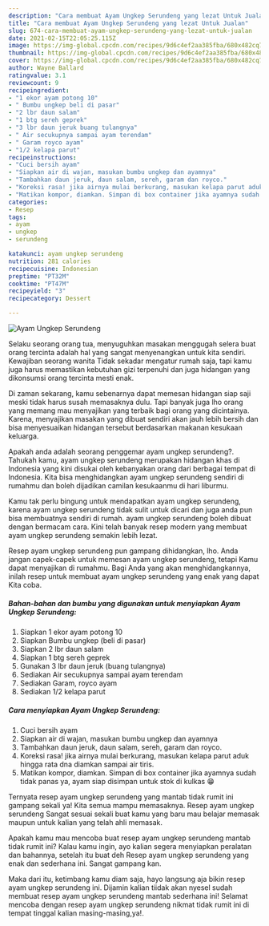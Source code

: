 ```yaml
---
description: "Cara membuat Ayam Ungkep Serundeng yang lezat Untuk Jualan"
title: "Cara membuat Ayam Ungkep Serundeng yang lezat Untuk Jualan"
slug: 674-cara-membuat-ayam-ungkep-serundeng-yang-lezat-untuk-jualan
date: 2021-02-15T22:05:25.115Z
image: https://img-global.cpcdn.com/recipes/9d6c4ef2aa385fba/680x482cq70/ayam-ungkep-serundeng-foto-resep-utama.jpg
thumbnail: https://img-global.cpcdn.com/recipes/9d6c4ef2aa385fba/680x482cq70/ayam-ungkep-serundeng-foto-resep-utama.jpg
cover: https://img-global.cpcdn.com/recipes/9d6c4ef2aa385fba/680x482cq70/ayam-ungkep-serundeng-foto-resep-utama.jpg
author: Wayne Ballard
ratingvalue: 3.1
reviewcount: 9
recipeingredient:
- "1 ekor ayam potong 10"
- " Bumbu ungkep beli di pasar"
- "2 lbr daun salam"
- "1 btg sereh geprek"
- "3 lbr daun jeruk buang tulangnya"
- " Air secukupnya sampai ayam terendam"
- " Garam royco ayam"
- "1/2 kelapa parut"
recipeinstructions:
- "Cuci bersih ayam"
- "Siapkan air di wajan, masukan bumbu ungkep dan ayamnya"
- "Tambahkan daun jeruk, daun salam, sereh, garam dan royco."
- "Koreksi rasa! jika airnya mulai berkurang, masukan kelapa parut aduk hingga rata dna diamkan sampai air tiris."
- "Matikan kompor, diamkan. Simpan di box container jika ayamnya sudah tidak panas ya, ayam siap disimpan untuk stok di kulkas 😁"
categories:
- Resep
tags:
- ayam
- ungkep
- serundeng

katakunci: ayam ungkep serundeng 
nutrition: 281 calories
recipecuisine: Indonesian
preptime: "PT32M"
cooktime: "PT47M"
recipeyield: "3"
recipecategory: Dessert

---
```



![Ayam Ungkep Serundeng](https://img-global.cpcdn.com/recipes/9d6c4ef2aa385fba/680x482cq70/ayam-ungkep-serundeng-foto-resep-utama.jpg)

Selaku seorang orang tua, menyuguhkan masakan menggugah selera buat orang tercinta adalah hal yang sangat menyenangkan untuk kita sendiri. Kewajiban seorang  wanita Tidak sekadar mengatur rumah saja, tapi kamu juga harus memastikan kebutuhan gizi terpenuhi dan juga hidangan yang dikonsumsi orang tercinta mesti enak.

Di zaman  sekarang, kamu sebenarnya dapat memesan hidangan siap saji meski tidak harus susah memasaknya dulu. Tapi banyak juga lho orang yang memang mau menyajikan yang terbaik bagi orang yang dicintainya. Karena, menyajikan masakan yang dibuat sendiri akan jauh lebih bersih dan bisa menyesuaikan hidangan tersebut berdasarkan makanan kesukaan keluarga. 



Apakah anda adalah seorang penggemar ayam ungkep serundeng?. Tahukah kamu, ayam ungkep serundeng merupakan hidangan khas di Indonesia yang kini disukai oleh kebanyakan orang dari berbagai tempat di Indonesia. Kita bisa menghidangkan ayam ungkep serundeng sendiri di rumahmu dan boleh dijadikan camilan kesukaanmu di hari liburmu.

Kamu tak perlu bingung untuk mendapatkan ayam ungkep serundeng, karena ayam ungkep serundeng tidak sulit untuk dicari dan juga anda pun bisa membuatnya sendiri di rumah. ayam ungkep serundeng boleh dibuat dengan bermacam cara. Kini telah banyak resep modern yang membuat ayam ungkep serundeng semakin lebih lezat.

Resep ayam ungkep serundeng pun gampang dihidangkan, lho. Anda jangan capek-capek untuk memesan ayam ungkep serundeng, tetapi Kamu dapat menyajikan di rumahmu. Bagi Anda yang akan menghidangkannya, inilah resep untuk membuat ayam ungkep serundeng yang enak yang dapat Kita coba.

<!--inarticleads1-->

##### Bahan-bahan dan bumbu yang digunakan untuk menyiapkan Ayam Ungkep Serundeng:

1. Siapkan 1 ekor ayam potong 10
1. Siapkan  Bumbu ungkep (beli di pasar)
1. Siapkan 2 lbr daun salam
1. Siapkan 1 btg sereh geprek
1. Gunakan 3 lbr daun jeruk (buang tulangnya)
1. Sediakan  Air secukupnya sampai ayam terendam
1. Sediakan  Garam, royco ayam
1. Sediakan 1/2 kelapa parut




<!--inarticleads2-->

##### Cara menyiapkan Ayam Ungkep Serundeng:

1. Cuci bersih ayam
1. Siapkan air di wajan, masukan bumbu ungkep dan ayamnya
1. Tambahkan daun jeruk, daun salam, sereh, garam dan royco.
1. Koreksi rasa! jika airnya mulai berkurang, masukan kelapa parut aduk hingga rata dna diamkan sampai air tiris.
1. Matikan kompor, diamkan. Simpan di box container jika ayamnya sudah tidak panas ya, ayam siap disimpan untuk stok di kulkas 😁




Ternyata resep ayam ungkep serundeng yang mantab tidak rumit ini gampang sekali ya! Kita semua mampu memasaknya. Resep ayam ungkep serundeng Sangat sesuai sekali buat kamu yang baru mau belajar memasak maupun untuk kalian yang telah ahli memasak.

Apakah kamu mau mencoba buat resep ayam ungkep serundeng mantab tidak rumit ini? Kalau kamu ingin, ayo kalian segera menyiapkan peralatan dan bahannya, setelah itu buat deh Resep ayam ungkep serundeng yang enak dan sederhana ini. Sangat gampang kan. 

Maka dari itu, ketimbang kamu diam saja, hayo langsung aja bikin resep ayam ungkep serundeng ini. Dijamin kalian tiidak akan nyesel sudah membuat resep ayam ungkep serundeng mantab sederhana ini! Selamat mencoba dengan resep ayam ungkep serundeng nikmat tidak rumit ini di tempat tinggal kalian masing-masing,ya!.


